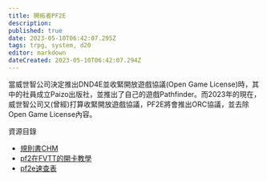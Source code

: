 ```yaml
---
title: 開拓者PF2E
description: 
published: true
date: 2023-05-10T06:42:07.295Z
tags: trpg, system, d20
editor: markdown
dateCreated: 2023-05-10T06:42:07.294Z
---
```


當威世智公司決定推出DND4E並收緊開放遊戲協議(Open Game License)時，其中的社員成立Paizo出版社，並推出了自己的遊戲Pathfinder。而2023年的現在，威世智公司又(曾經)打算收緊開放遊戲協議，PF2E將會推出ORC協議，並去除Open Game License內容。


 資源目錄
- [規則書CHM](https://www.goddessfantasy.net/bbs/index.php?topic=128946.0)
- [pf2在FVTT的開卡教學](pf2在FVTT的開卡教學)
- [pf2e速查表](/pdf/pf2e速查表.pdf)
